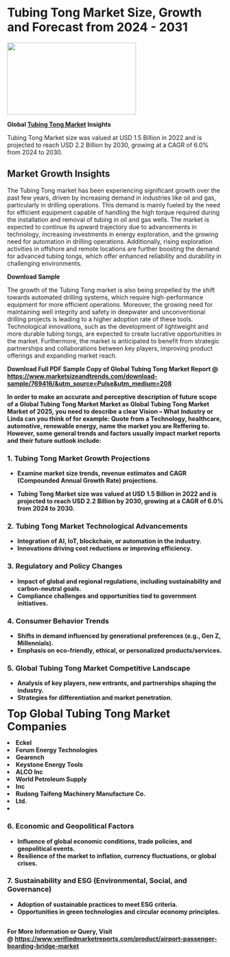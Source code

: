 <H1>Tubing Tong Market Size, Growth and Forecast from 2024 - 2031</H1><img class="aligncenter size-medium wp-image-584254" src="https://thirdeyenews.in/wp-content/uploads/2024/09/Global-Market-Research-300x168.jpeg" alt="" width="300" height="168" /><p><strong>Global&nbsp;<a href="https://www.marketsizeandtrends.com/download-sample/769416/&amp;utm_source=Pulse&amp;utm_medium=208">Tubing Tong Market</a> Insights</strong></p><p>Tubing Tong Market size was valued at USD 1.5 Billion in 2022 and is projected to reach USD 2.2 Billion by 2030, growing at a CAGR of 6.0% from 2024 to 2030.</p><p><h2>Market Growth Insights</h2> <p>The Tubing Tong market has been experiencing significant growth over the past few years, driven by increasing demand in industries like oil and gas, particularly in drilling operations. This demand is mainly fueled by the need for efficient equipment capable of handling the high torque required during the installation and removal of tubing in oil and gas wells. The market is expected to continue its upward trajectory due to advancements in technology, increasing investments in energy exploration, and the growing need for automation in drilling operations. Additionally, rising exploration activities in offshore and remote locations are further boosting the demand for advanced tubing tongs, which offer enhanced reliability and durability in challenging environments.</p> <p><strong>Download Sample</strong></p> <p>The growth of the Tubing Tong market is also being propelled by the shift towards automated drilling systems, which require high-performance equipment for more efficient operations. Moreover, the growing need for maintaining well integrity and safety in deepwater and unconventional drilling projects is leading to a higher adoption rate of these tools. Technological innovations, such as the development of lightweight and more durable tubing tongs, are expected to create lucrative opportunities in the market. Furthermore, the market is anticipated to benefit from strategic partnerships and collaborations between key players, improving product offerings and expanding market reach.</p> <p><strong></p><p><span class=""><strong>Download Full PDF Sample Copy of Global Tubing Tong Market Report</strong> @ <a href="https://www.marketsizeandtrends.com/download-sample/769416/&amp;utm_source=Pulse&amp;utm_medium=208" target="_blank">https://www.marketsizeandtrends.com/download-sample/769416/&amp;utm_source=Pulse&amp;utm_medium=208</a></span></p><p>In order to make an accurate and perceptive description of future scope of a Global&nbsp;Tubing Tong Market Market as Global&nbsp;Tubing Tong Market Market of 2025, you need to describe a clear Vision &ndash; What Industry or Linda can you think of for example: Quote from a Technology, healthcare, automotive, renewable energy, name the market you are Reffering to. However, some general trends and factors usually impact market reports and their future outlook include:</p><h3>1.&nbsp;<strong>Tubing Tong Market Growth Projections</strong></h3><ul><li>Examine market size trends, revenue estimates and CAGR (Compounded Annual Growth Rate) projections.</li><li><p>Tubing Tong Market size was valued at USD 1.5 Billion in 2022 and is projected to reach USD 2.2 Billion by 2030, growing at a CAGR of 6.0% from 2024 to 2030.</p></li></ul><h3>2.&nbsp;<strong>Tubing Tong Market Technological Advancements</strong></h3><ul><li>Integration of AI, IoT, blockchain, or automation in the industry.</li><li>Innovations driving cost reductions or improving efficiency.</li></ul><h3>3.&nbsp;<strong>Regulatory and Policy Changes</strong></h3><ul><li>Impact of global and regional regulations, including sustainability and carbon-neutral goals.</li><li>Compliance challenges and opportunities tied to government initiatives.</li></ul><h3>4.&nbsp;<strong>Consumer Behavior Trends</strong></h3><ul><li>Shifts in demand influenced by generational preferences (e.g., Gen Z, Millennials).</li><li>Emphasis on eco-friendly, ethical, or personalized products/services.</li></ul><h3>5.&nbsp;<strong>Global Tubing Tong Market Competitive Landscape</strong></h3><ul><li>Analysis of key players, new entrants, and partnerships shaping the industry.</li><li>Strategies for differentiation and market penetration.</li></ul><p data-pm-slice="1 1 []"><span style="color: inherit; font-family: inherit; font-size: 25px;">Top Global Tubing Tong Market Companies</span></p><div class="" data-test-id=""><p><li>Eckel</li><li> Forum Energy Technologies</li><li> Gearench</li><li> Keystone Energy Tools</li><li> ALCO Inc</li><li> World Petroleum Supply</li><li> Inc</li><li> Rudong Taifeng Machinery Manufacture Co.</li><li> Ltd.</li><li></li></p></div><h3>6.&nbsp;<strong>Economic and Geopolitical Factors</strong></h3><ul><li>Influence of global economic conditions, trade policies, and geopolitical events.</li><li>Resilience of the market to inflation, currency fluctuations, or global crises.</li></ul><h3>7.&nbsp;<strong>Sustainability and ESG (Environmental, Social, and Governance)</strong></h3><ul><li>Adoption of sustainable practices to meet ESG criteria.</li><li>Opportunities in green technologies and circular economy principles.</li></ul><h2><strong style="font-size: 14px;">For More Information or Query, Visit @&nbsp;</strong><a style="background-color: #ffffff; font-size: 14px;" href="https://www.marketsizeandtrends.com/report/tubing-tong-market/" target="_blank">https://www.verifiedmarketreports.com/product/airport-passenger-boarding-bridge-market</a></h2>
